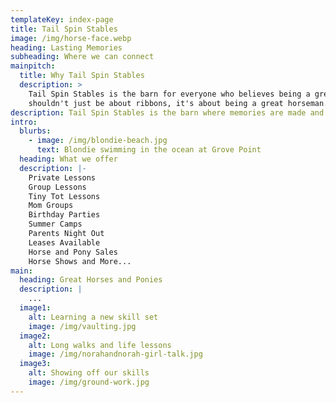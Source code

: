 ```yaml
---
templateKey: index-page
title: Tail Spin Stables
image: /img/horse-face.webp
heading: Lasting Memories
subheading: Where we can connect
mainpitch:
  title: Why Tail Spin Stables
  description: >
    Tail Spin Stables is the barn for everyone who believes being a great rider
    shouldn't just be about ribbons, it's about being a great horseman.
description: Tail Spin Stables is the barn where memories are made and knowledge is gained.
intro:
  blurbs:
    - image: /img/blondie-beach.jpg
      text: Blondie swimming in the ocean at Grove Point
  heading: What we offer
  description: |-
    Private Lessons
    Group Lessons
    Tiny Tot Lessons
    Mom Groups
    Birthday Parties
    Summer Camps
    Parents Night Out
    Leases Available
    Horse and Pony Sales
    Horse Shows and More...
main:
  heading: Great Horses and Ponies
  description: |
    ...
  image1:
    alt: Learning a new skill set
    image: /img/vaulting.jpg
  image2:
    alt: Long walks and life lessons
    image: /img/norahandnorah-girl-talk.jpg
  image3:
    alt: Showing off our skills
    image: /img/ground-work.jpg
---
```

